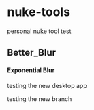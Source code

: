 # nuke-tools
personal nuke tool test

## Better_Blur
#### Exponential Blur

testing the new desktop app

testing the new branch 
